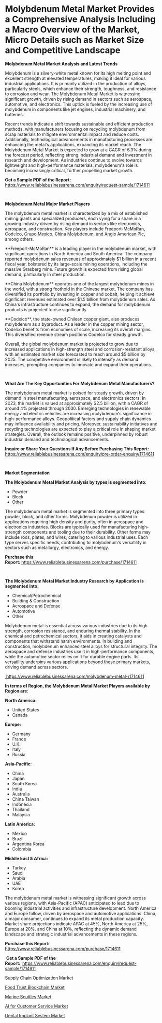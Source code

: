 <p><h1>Molybdenum Metal Market Provides a Comprehensive Analysis Including a Macro Overview of the Market, Micro Details such as Market Size and Competitive Landscape</h1></p><p><strong>Molybdenum Metal Market Analysis and Latest Trends</strong></p>
<p><p>Molybdenum is a silvery-white metal known for its high melting point and excellent strength at elevated temperatures, making it ideal for various industrial applications. It is primarily utilized in the production of alloys, particularly steels, which enhance their strength, toughness, and resistance to corrosion and wear. The Molybdenum Metal Market is witnessing significant growth, driven by rising demand in sectors such as aerospace, automotive, and electronics. This uptick is fueled by the increasing use of molybdenum in components like jet engines, industrial machinery, and batteries.</p><p>Recent trends indicate a shift towards sustainable and efficient production methods, with manufacturers focusing on recycling molybdenum from scrap materials to mitigate environmental impact and reduce costs. Additionally, technological advancements in manufacturing processes are enhancing the metal's applications, expanding its market reach. The Molybdenum Metal Market is expected to grow at a CAGR of 6.3% during the forecast period, reflecting strong industrial demand and investment in research and development. As industries continue to evolve towards lightweight and high-performance materials, molybdenum's role is becoming increasingly critical, further propelling market growth.</p></p>
<p><strong>Get a Sample PDF of the Report:&nbsp;</strong> <a href="https://www.reliablebusinessarena.com/enquiry/request-sample/1714611?utm_campaign=1331&utm_medium=2&utm_source=Github&utm_content=ia&utm_term=22102024&utm_id=molybdenum-metal">https://www.reliablebusinessarena.com/enquiry/request-sample/1714611</a></p>
<p>&nbsp;</p>
<p><strong>Molybdenum Metal Major Market Players</strong></p>
<p><p>The molybdenum metal market is characterized by a mix of established mining giants and specialized producers, each vying for a share in a growing industry driven by rising demand in sectors like electronics, aerospace, and construction. Key players include Freeport-McMoRan, Codelco, Grupo Mexico, China Molybdenum, and Anglo American Plc, among others.</p><p>**Freeport-McMoRan** is a leading player in the molybdenum market, with significant operations in North America and South America. The company reported molybdenum sales revenues of approximately $1 billion in a recent fiscal year, bolstered by its large-scale mining operations, including the massive Grasberg mine. Future growth is expected from rising global demand, particularly in steel production.</p><p>**China Molybdenum** operates one of the largest molybdenum mines in the world, with a strong foothold in the Chinese market. The company has diversified its portfolio by investing in copper and cobalt, helping it achieve significant revenues estimated over $1.5 billion from molybdenum sales. As China's infrastructure continues to expand, the demand for molybdenum products is projected to rise significantly.</p><p>**Codelco**, the state-owned Chilean copper giant, also produces molybdenum as a byproduct. As a leader in the copper mining sector, Codelco benefits from economies of scale, increasing its overall margins. This diversified revenue stream positions Codelco for steady growth.</p><p>Overall, the global molybdenum market is projected to grow due to increased applications in high-strength steel and corrosion-resistant alloys, with an estimated market size forecasted to reach around $5 billion by 2025. The competitive environment is likely to intensify as demand increases, prompting companies to innovate and expand their operations.</p></p>
<p>&nbsp;</p>
<p><strong>What Are The Key Opportunities For Molybdenum Metal Manufacturers?</strong></p>
<p><p>The molybdenum metal market is poised for steady growth, driven by demand in steel manufacturing, aerospace, and electronics sectors. In 2023, the market is valued at approximately $2.5 billion, with a CAGR of around 4% projected through 2030. Emerging technologies in renewable energy and electric vehicles are increasing molybdenum's significance in high-performance alloys. Geopolitical factors and supply chain dynamics may influence availability and pricing. Moreover, sustainability initiatives and recycling technologies are expected to play a critical role in shaping market strategies. Overall, the outlook remains positive, underpinned by robust industrial demand and technological advancements.</p></p>
<p><strong>Inquire or Share Your Questions If Any Before Purchasing This Report:</strong> <a href="https://www.reliablebusinessarena.com/enquiry/pre-order-enquiry/1714611?utm_campaign=1331&utm_medium=2&utm_source=Github&utm_content=ia&utm_term=22102024&utm_id=molybdenum-metal">https://www.reliablebusinessarena.com/enquiry/pre-order-enquiry/1714611</a></p>
<p>&nbsp;</p>
<p><strong>Market Segmentation</strong></p>
<p><strong>The Molybdenum Metal Market Analysis by types is segmented into:</strong></p>
<p><ul><li>Powder</li><li>Block</li><li>Other</li></ul></p>
<p><p>The molybdenum metal market is segmented into three primary types: powder, block, and other forms. Molybdenum powder is utilized in applications requiring high density and purity, often in aerospace and electronics industries. Blocks are typically used for manufacturing high-strength components and tooling due to their durability. Other forms may include rods, plates, and wires, catering to various industrial uses. Each type serves specific needs, contributing to molybdenum's versatility in sectors such as metallurgy, electronics, and energy.</p></p>
<p><strong>Purchase this Report:&nbsp;</strong><a href="https://www.reliablebusinessarena.com/purchase/1714611?utm_campaign=1331&utm_medium=2&utm_source=Github&utm_content=ia&utm_term=22102024&utm_id=molybdenum-metal">https://www.reliablebusinessarena.com/purchase/1714611</a></p>
<p>&nbsp;</p>
<p><strong>The Molybdenum Metal Market Industry Research by Application is segmented into:</strong></p>
<p><ul><li>Chemical/Petrochemical</li><li>Building & Construction</li><li>Aerospace and Defense</li><li>Automotive</li><li>Other</li></ul></p>
<p><p>Molybdenum metal is essential across various industries due to its high strength, corrosion resistance, and enduring thermal stability. In the chemical and petrochemical sectors, it aids in creating catalysts and components that withstand harsh environments. In building and construction, molybdenum enhances steel alloys for structural integrity. The aerospace and defense industries use it in high-performance components, while the automotive sector relies on it for durable engine parts. Its versatility underpins various applications beyond these primary markets, driving demand across sectors.</p></p>
<p><a href="https://www.reliablebusinessarena.com/molybdenum-metal-r1714611?utm_campaign=1331&utm_medium=2&utm_source=Github&utm_content=ia&utm_term=22102024&utm_id=molybdenum-metal">&nbsp;https://www.reliablebusinessarena.com/molybdenum-metal-r1714611</a></p>
<p><strong>In terms of Region, the Molybdenum Metal Market Players available by Region are:</strong></p>
<p>
    <p> <strong> North America: </strong>
        <ul>
            <li>United States</li>
            <li>Canada</li>
        </ul>
        </p> 
    <p> <strong> Europe: </strong>
        <ul>
            <li>Germany</li>
            <li>France</li>
            <li>U.K.</li>
            <li>Italy</li>
            <li>Russia</li>
        </ul>
        </p> 
    <p> <strong> Asia-Pacific: </strong>
        <ul>
            <li>China</li>
            <li>Japan</li>
            <li>South Korea</li>
            <li>India</li>
            <li>Australia</li>
            <li>China Taiwan</li>
            <li>Indonesia</li>
            <li>Thailand</li>
            <li>Malaysia</li>
        </ul>
        </p> 
    <p> <strong> Latin America: </strong>
        <ul>
            <li>Mexico</li>
            <li>Brazil</li>
            <li>Argentina Korea</li>
            <li>Colombia</li>
        </ul>
        </p> 
    <p> <strong> Middle East & Africa: </strong>
        <ul>
            <li>Turkey</li>
            <li>Saudi</li>
            <li>Arabia</li>
            <li>UAE</li>
            <li>Korea</li>
        </ul>
    </p>
    </p>
<p><p>The molybdenum metal market is witnessing significant growth across various regions, with Asia-Pacific (APAC) anticipated to lead due to booming industrial activities and infrastructure development. North America and Europe follow, driven by aerospace and automotive applications. China, a major consumer, continues to expand its metal production capacity. Market share projections indicate APAC at 45%, North America at 25%, Europe at 20%, and China at 10%, reflecting the dynamic demand landscape and strategic industrial advancements in these regions.</p></p>
<p><strong>Purchase this Report: </strong><a href="https://www.reliablebusinessarena.com/purchase/1714611?utm_campaign=1331&utm_medium=2&utm_source=Github&utm_content=ia&utm_term=22102024&utm_id=molybdenum-metal">https://www.reliablebusinessarena.com/purchase/1714611</a></p>
<p>&nbsp;<strong>Get a Sample PDF of the Report:&nbsp;&nbsp;</strong><a href="https://www.reliablebusinessarena.com/enquiry/request-sample/1714611?utm_campaign=1331&utm_medium=2&utm_source=Github&utm_content=ia&utm_term=22102024&utm_id=molybdenum-metal">https://www.reliablebusinessarena.com/enquiry/request-sample/1714611</a></p>
<p><strong></strong></p>
<p><p><a href="https://www.linkedin.com/pulse/unveiling-market-trends-global-supply-chain-optimization-ucs2e?utm_campaign=1331&utm_medium=2&utm_source=Github&utm_content=ia&utm_term=22102024&utm_id=molybdenum-metal">Supply Chain Optimization Market</a></p><p><a href="https://www.linkedin.com/pulse/food-trust-blockchain-market-global-share-ranking-overall-sb07e?utm_campaign=1331&utm_medium=2&utm_source=Github&utm_content=ia&utm_term=22102024&utm_id=molybdenum-metal">Food Trust Blockchain Market</a></p><p><a href="https://github.com/joannesouthgate/Market-Research-Report-List-5/blob/main/marine-scuttles-market.md?utm_campaign=1331&utm_medium=2&utm_source=Github&utm_content=ia&utm_term=22102024&utm_id=molybdenum-metal">Marine Scuttles Market</a></p><p><a href="https://www.linkedin.com/pulse/market-leaders-laggards-global-ai-customer-service-trends-forecast-b4soe?utm_campaign=1331&utm_medium=2&utm_source=Github&utm_content=ia&utm_term=22102024&utm_id=molybdenum-metal">AI for Customer Service Market</a></p><p><a href="https://www.linkedin.com/pulse/strategic-market-insights-global-dental-implant-system-2024-pftwe?utm_campaign=1331&utm_medium=2&utm_source=Github&utm_content=ia&utm_term=22102024&utm_id=molybdenum-metal">Dental Implant System Market</a></p></p>